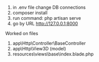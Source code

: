 1. in .env file change DB connections
2. composer install
3. run command:  php artisan serve
4. go by URL http://127.0.0.1:8000

Worked on files
1) app\Http\Controller\BaseController
2) app\Http\View3D  (model)
3) resources\views\base\index.blade.php